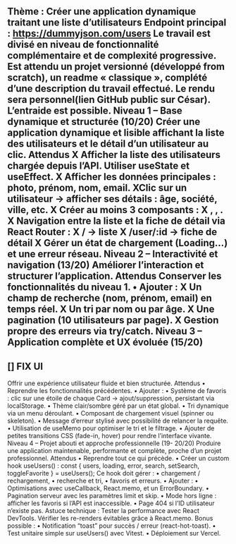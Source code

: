 Thème : Créer une application dynamique
traitant une liste d’utilisateurs
Endpoint principal :
https://dummyjson.com/users
Le travail est divisé en niveau de fonctionnalité complémentaire et de complexité progressive.
Est attendu un projet versionné (développé from scratch), un readme « classique », complété d’une
description du travail effectué.
Le rendu sera personnel(lien GitHub public sur César). L’entraide est possible.
Niveau 1 – Base dynamique et structurée (10/20)
Créer une application dynamique et lisible affichant la liste des utilisateurs et le détail d’un
utilisateur au clic.
Attendus
X Afficher la liste des utilisateurs chargée depuis l’API. Utiliser useState et useEffect.
X Afficher les données principales : photo, prénom, nom, email.
XClic sur un utilisateur → afficher ses détails : âge, société, ville, etc.
X Créer au moins 3 composants :
X <UserList />, <UserCard />, <UserDetail />.
X Navigation entre la liste et la fiche de détail via React Router :
X / → liste
X /user/:id → fiche de détail
X Gérer un état de chargement (Loading…) et une erreur réseau.
Niveau 2 – Interactivité et navigation (13/20)
Améliorer l’interaction et structurer l’application.
Attendus
 Conserver les fonctionnalités du niveau 1.
• Ajouter :
X Un champ de recherche (nom, prénom, email) en temps réel.
X Un tri par nom ou par âge.
X Une pagination (10 utilisateurs par page).
X Gestion propre des erreurs via try/catch.
Niveau 3 – Application complète et UX évoluée (15/20)
---------------------
[] FIX UI 
----------------------

Offrir une expérience utilisateur fluide et bien structurée.
Attendus
• Reprendre les fonctionnalités précédentes.
• Ajouter :
• Système de favoris : clic sur une étoile de chaque Card → ajout/suppression,
persistant via localStorage.
• Thème clair/sombre géré par un état global.
• Tri dynamique via un menu déroulant.
• Composant de chargement visuel (spinner ou skeleton).
• Message d’erreur stylisé avec possibilité de relancer la requête.
• Utilisation de useMemo pour optimiser le tri et le filtrage.
• Ajouter de petites transitions CSS (fade-in, hover) pour rendre l’interface vivante.
Niveau 4 – Projet abouti et approche professionnelle (19-
20/20)
Produire une application maintenable, performante et complète, proche d’un projet professionnel.
Attendus
• Reprendre tout ce qui précède.
• Créer un custom hook useUsers() :
const { users, loading, error, search, setSearch, toggleFavorite } =
useUsers();
Ce hook doit gérer :
• chargement / rechargement,
• recherche et tri,
• favoris et erreurs.
• Ajouter :
• Optimisations avec useCallback, React.memo, et un ErrorBoundary.
• Pagination serveur avec les paramètres limit et skip.
• Mode hors ligne : afficher les favoris si l’API est inaccessible.
• Page 404 si l’ID utilisateur n’existe pas.
Astuce technique :
Tester la performance avec React DevTools.
Vérifier les re-renders évitables grâce à React.memo.
Bonus possible :
• Notification “toast” pour succès / erreur (react-hot-toast).
• Test unitaire simple sur useUsers() avec Vitest.
• Déploiement sur Vercel.
